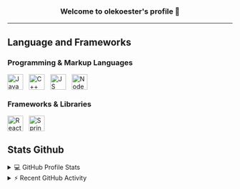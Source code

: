 <h3 align="center">
  Welcome to olekoester's profile 👋
</h3>

<!-- Social icons section -->
<p align="center">
  
</p>

--- 
## Language and Frameworks
### Programming & Markup Languages
<img align="left" alt="Java" width="35px" style="padding-right:10px;"  src="https://cdn.jsdelivr.net/gh/devicons/devicon/icons/java/java-original.svg" />
<img align="left" alt="C++"  width="35px" style="padding-right:10px;"  src="https://cdn.jsdelivr.net/gh/devicons/devicon/icons/cplusplus/cplusplus-original.svg" />
<img align="left" alt="JS" width="35px" style="padding-right:10px;" src="https://cdn.jsdelivr.net/gh/devicons/devicon/icons/javascript/javascript-original.svg" />     
<img align="left" alt="Node" width="35px" style="padding-right:10px;"  src="https://cdn.jsdelivr.net/gh/devicons/devicon/icons/nodejs/nodejs-original.svg" />
<br/><br/>

### Frameworks & Libraries
<img align="left" alt="React" width="35px" style="padding-right:10px;" src="https://cdn.jsdelivr.net/gh/devicons/devicon/icons/react/react-original.svg" />
<img align="left" alt="Spring" width="35px" style="padding-right:10px;" src="https://cdn.jsdelivr.net/gh/devicons/devicon/icons/spring/spring-original.svg" />
          
<br/><br/>          

## Stats Github
<!-- https://github.com/anuraghazra/github-readme-stats -->
<details> 
  <summary>💻 GitHub Profile Stats</summary>
  <br/>
    <a href="https://github.com/anuraghazra/github-readme-stats"><img alt="olekoester's Github Stats" src="https://denvercoder1-github-readme-stats.vercel.app/api/?username=olekoester&show_icons=true&include_all_commits=true&count_private=true&theme=react&hide_border=true" height="190px"/></a>
  <a href="https://github.com/olekoester/github-readme-stats"><img alt="olekoester's Top Languages" src="https://github-readme-stats.vercel.app/api/top-langs/?username=olekoester&langs_count=8&layout=compact&theme=react&hide_border=true&hide=html" height="190px"/></a>
  <br/>
  <b>Note:</b> Top languages is only a metric of the languages my public code consists of and doesn't reflect experience or skill level.
</details>

<!-- https://github.com/olekoester/github-activity-readme -->
<details>
  <summary>⚡ Recent GitHub Activity</summary>
  <a href="https://github.com/olekoester/github-readme-activity-graph"><img alt="olekoester's Activity Graph" src="https://activity-graph.herokuapp.com/graph?username=olekoester&theme=react" /></a>
  <br/>

